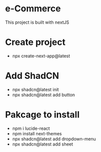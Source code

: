 # e-Commerce
This project is built with nextJS

# Create project
- npx create-next-app@latest

# Add ShadCN
- npx shadcn@latest init
- npx shadcn@latest add button

# Pakcage to install 
- npm i lucide-react
- npm install next-themes
- npx shadcn@latest add dropdown-menu
- npx shadcn@latest add sheet